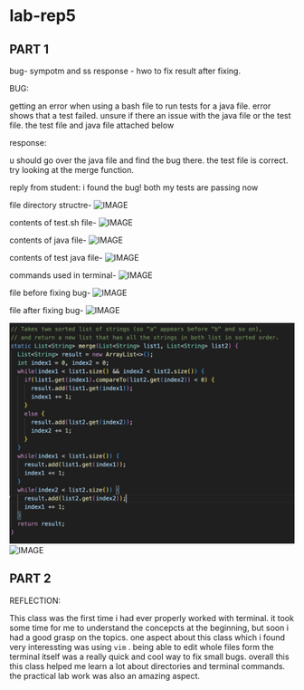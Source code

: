 # lab-rep5

## PART 1

bug- sympotm and ss
response - hwo to fix
result after fixing.

BUG:

getting an error when using a bash file to run tests for a java file.
error shows that a test failed. unsure if there an issue with the java file or the test file.
the test file and java file attached below

response:

u should go over the java file and find the bug there. the test file is correct. try looking at the merge function.

reply from student:
i found the bug! both my tests are passing now



file directory structre-
![IMAGE]()

contents of test.sh file-
![IMAGE]()

contents of java file-
![IMAGE]()

contents of test java file-
![IMAGE]()

commands used in terminal-
![IMAGE]()

file before fixing bug-
![IMAGE]()

file after fixing bug-
![IMAGE]()





![IMAGE](BF4ACC84-DD13-4D0D-9A91-36887690DC5C.jpeg)
![IMAGE]()
















## PART 2

REFLECTION:

This class was the first time i had ever properly worked with terminal. it took some time for me to understand the concepcts at the beginning, but soon i had a good grasp on the topics. one aspect about this class which i found very interessting was using `vim` . being able to edit whole files form the terminal itself was a really quick and cool way to fix small bugs. overall this this class helped me learn a lot about directories and terminal commands. the practical lab work was also an amazing aspect.
